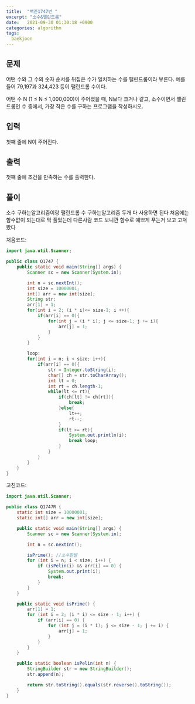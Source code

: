 ```yaml
---
title:  "백준1747번 "
excerpt: "소수&팰린드롬"
date:   2021-09-30 01:30:18 +0900
categories: algorithm
tags:
  baekjoon
---
```


## 문제

어떤 수와 그 수의 숫자 순서를 뒤집은 수가 일치하는 수를 팰린드롬이라 부른다. 예를 들어 79,197과 324,423 등이 팰린드롬 수이다.

어떤 수 N (1 ≤ N ≤ 1,000,000)이 주어졌을 때, N보다 크거나 같고, 소수이면서 팰린드롬인 수 중에서, 가장 작은 수를 구하는 프로그램을 작성하시오.

## 입력

첫째 줄에 N이 주어진다.

## 출력

첫째 줄에 조건을 만족하는 수를 출력한다.

## 풀이

소수 구하는알고리즘이랑 팰린드롬 수 구하는알고리즘 두개 다 사용하면 된다 처음에는 함수없이 되는대로 막 풀었는데 다른사람 코드 보니깐 함수로 예쁘게 푸는거 보고 고쳐봤다

처음코드:

```java
import java.util.Scanner;

public class Q1747 {
    public static void main(String[] args) {
        Scanner sc = new Scanner(System.in);

        int n = sc.nextInt();
        int size = 10000001;
        int[] arr = new int[size];
        String str;
        arr[1] = 1;
        for(int i = 2; (i * i)<= size-1; i ++){
            if(arr[i] == 0){
                for(int j = (i * i); j <= size-1; j += i){
                    arr[j] = 1;
                }
            }
        }

        loop:
        for(int i = n; i < size; i++){
            if(arr[i] == 0){
                str = Integer.toString(i);
                char[] ch = str.toCharArray();
                int lt = 0;
                int rt = ch.length-1;
                while(lt <= rt){
                    if(ch[lt] != ch[rt]){
                        break;
                    }else{
                        lt++;
                        rt--;
                    }
                    if(lt >= rt){
                        System.out.println(i);
                        break loop;
                    }
                }
            }
        }
    }
}


```

고친코드:

```java
import java.util.Scanner;

public class Q1747R {
    static int size = 10000001;
    static int[] arr = new int[size];

    public static void main(String[] args) {
        Scanner sc = new Scanner(System.in);

        int n = sc.nextInt();

        isPrime(); //소수판별
        for (int i = n; i < size; i++) {
            if (isPelin(i) && arr[i] == 0) {
                System.out.print(i);
                break;
            }
        }
    }

    public static void isPrime() {
        arr[1] = 1;
        for (int i = 2; (i * i) <= size - 1; i++) {
            if (arr[i] == 0) {
                for (int j = (i * i); j <= size - 1; j += i) {
                    arr[j] = 1;
                }
            }
        }
    }

    public static boolean isPelin(int n) {
        StringBuilder str = new StringBuilder();
        str.append(n);

        return str.toString().equals(str.reverse().toString());
    }
}
```

